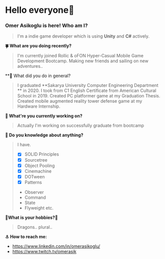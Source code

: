 # Hello everyone:mage:
### Omer Asikoglu is here! Who am I?
>I'm a indie game developer which is using **Unity** and **C#** actively.

**:four_leaf_clover: What are you doing recently?**
>I'm currently joined Rollic & oFON Hyper-Casual Mobile Game Development Bootcamp. Making new friends and sailing on new adventures..

**:rainbow: What did you do in general?
>I graduated **Sakarya University Computer Engineering Department ** in 2020.
>I took from C1 English Certificate from American Cultural School in 2019.
>Created PC platformer game at my Graduation Thesis.
>Created mobile augmented reality tower defense game at my Hardware Internship.

**:whale2: What're you currently working on?**
>Actually I'm working on successfully graduate from bootcamp

**:tropical_fish: Do you knowledge about anything?**
 
 >I have.
 >- [x] SOLID Principles 
 >- [X] Sourcetree
 >- [x] Object Pooling
 >- [x] Cinemachine
 >- [x] DOTween
 >- [x] Patterns
 >  - Observer
 >  - Command
 >  - State
 >  - Flyweight etc.

**:dragon_face:What is your hobbies?:dragon_face:**
> Dragons.. plural..


**:anchor: How to reach me:**
   - https://www.linkedin.com/in/omerasikoglu/
   - https://www.twitch.tv/omerasik
